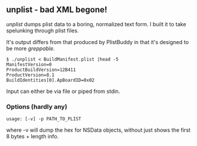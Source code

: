 unplist - bad XML begone!
---

_unplist_ dumps plist data to a boring, normalized text form. 
I built it to take spelunking through plist files. 

It's output differs from that produced by PlistBuddy in that it's designed
to be more *greppable*.

    $ ./unplist < BuildManifest.plist |head -5
    ManifestVersion=0
    ProductBuildVersion=12B411
    ProductVersion=8.1
    BuildIdentities[0].ApBoardID=0x02

Input can either be via file or piped from stdin.

### Options (hardly any)

    usage: [-v] -p PATH_TO_PLIST

where -v will dump the hex for NSData objects, without just shows 
the first 8 bytes + length info.



